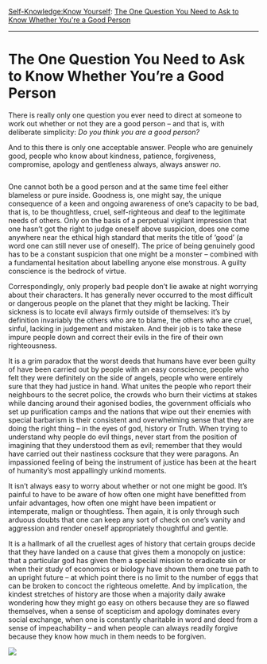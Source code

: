 [Self-Knowledge:](https://www.theschooloflife.com/thebookoflife/category/self-knowledge/)[Know Yourself](https://www.theschooloflife.com/thebookoflife/category/self-knowledge/know-yourself/): [The One Question You Need to Ask to Know Whether You're a Good Person](https://www.theschooloflife.com/thebookoflife/the-one-question-you-need-to-ask-to-know-whether-youre-a-good-person/)

* * *

# The One Question You Need to Ask to Know Whether You’re a Good Person

There is really only one question you ever need to direct at someone to work out whether or not they are a good person – and that is, with deliberate simplicity: _Do you think you are a good person?_

And to this there is only one acceptable answer. People who are genuinely good, people who know about kindness, patience, forgiveness, compromise, apology and gentleness always, always answer _no_.

<figure class="aligncenter"><img src="https://www.theschooloflife.com/thebookoflife/wp-content/uploads/2020/06/28ALBERS-articleLarge.jpg" alt="" class="wp-image-24649" srcset="https://www.theschooloflife.com/thebookoflife/wp-content/uploads/2020/06/28ALBERS-articleLarge.jpg 600w, https://www.theschooloflife.com/thebookoflife/wp-content/uploads/2020/06/28ALBERS-articleLarge-150x150.jpg 150w" sizes="(max-width: 600px) 100vw, 600px"></figure>

One cannot both be a good person and at the same time feel either blameless or pure inside. Goodness is, one might say, the unique consequence of a keen and ongoing awareness of one’s capacity to be bad, that is, to be thoughtless, cruel, self-righteous and deaf to the legitimate needs of others. Only on the basis of a perpetual vigilant impression that one hasn’t got the right to judge oneself above suspicion, does one come anywhere near the ethical high standard that merits the title of ‘good’ (a word one can still never use of oneself). The price of being genuinely good has to be a constant suspicion that one might be a monster – combined with a fundamental hesitation about labelling anyone else monstrous. A guilty conscience is the bedrock of virtue.

Correspondingly, only properly bad people don’t lie awake at night worrying about their characters. It has generally never occurred to the most difficult or dangerous people on the planet that they might be lacking. Their sickness is to locate evil always firmly outside of themselves: it’s by definition invariably the others who are to blame, the others who are cruel, sinful, lacking in judgement and mistaken. And their job is to take these impure people down and correct their evils in the fire of their own righteousness.&nbsp;

It is a grim paradox that the worst deeds that humans have ever been guilty of have been carried out by people with an easy conscience, people who felt they were definitely on the side of angels, people who were entirely sure that they had justice in hand. What unites the people who report their neighbours to the secret police, the crowds who burn their victims at stakes while dancing around their agonised bodies, the government officials who set up purification camps and the nations that wipe out their enemies with special barbarism is their consistent and overwhelming sense that they are doing the right thing – in the eyes of god, history or Truth. When trying to understand why people do evil things, never start from the position of imagining that they understood them as evil; remember that they would have carried out their nastiness cocksure that they were paragons. An impassioned feeling of being the instrument of justice has been at the heart of humanity’s most appallingly unkind moments.

It isn’t always easy to worry about whether or not one might be good. It’s painful to have to be aware of how often one might have benefitted from unfair advantages, how often one might have been impatient or intemperate, malign or thoughtless. Then again, it is only through such arduous doubts that one can keep any sort of check on one’s vanity and aggression and render oneself appropriately thoughtful and gentle.

It is a hallmark of all the cruellest ages of history that certain groups decide that they have landed on a cause that gives them a monopoly on justice: that a particular god has given them a special mission to eradicate sin or when their study of economics or biology have shown them one true path to an upright future – at which point there is no limit to the number of eggs that can be broken to concoct the righteous omelette. And by implication, the kindest stretches of history are those when a majority daily awake wondering how they might go easy on others because they are so flawed themselves, when a sense of scepticism and apology dominates every social exchange, when one is constantly charitable in word and deed from a sense of impeachability – and when people can always readily forgive because they know how much in them needs to be forgiven.

[![](https://img.youtube.com/vi/9jI9mavbbDw/0.jpg)](https://www.youtube.com/embed/9jI9mavbbDw '')
  
